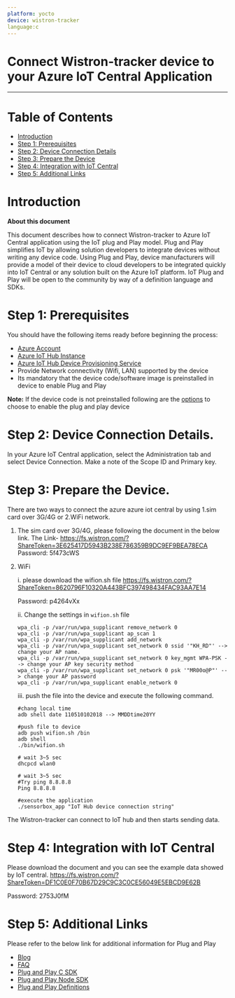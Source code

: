 ```yaml
---
platform: yocto
device: wistron-tracker
language:c
---
```


Connect Wistron-tracker device to your Azure IoT Central Application
===

---
# Table of Contents

-   [Introduction](#Introduction)
-   [Step 1: Prerequisites](#Prerequisites)
-   [Step 2: Device Connection Details](#Deviceconnectiondetails)
-   [Step 3: Prepare the Device](#Preparethedevice)
-   [Step 4: Integration with IoT Central](#IntegrationwithIoTCentral)
-   [Step 5: Additional Links](#AdditionalLinks)

<a name="Introduction"></a>

# Introduction 

**About this document**

This document describes how to connect Wistron-tracker to Azure IoT Central application using the IoT plug and Play model. Plug and Play simplifies IoT by allowing solution developers to integrate devices without writing any device code. Using Plug and Play, device manufacturers will provide a model of their device to cloud developers to be integrated quickly into IoT Central or any solution built on the Azure IoT platform. IoT Plug and Play will be open to the community by way of a definition language and SDKs.

<a name="Prerequisites"></a>
# Step 1: Prerequisites

You should have the following items ready before beginning the process: 

-   [Azure Account](https://portal.azure.com)
-   [Azure IoT Hub Instance](https://docs.microsoft.com/en-us/azure/iot-hub/about-iot-hub)
-   [Azure IoT Hub Device Provisioning Service](https://docs.microsoft.com/en-us/azure/iot-dps/about-iot-dps)
-   Provide Network connectivity (Wifi, LAN) supported by the device
-   Its mandatory that the device code/software image is preinstalled in device to enable Plug and Play

**Note:** If the device code is not preinstalled following are the [options](#preparethedevice) to choose to enable the plug and play device

# Step 2: Device Connection Details.

In your Azure IoT Central application, select the Administration tab and select Device Connection. Make a note of the Scope ID and Primary key.

# Step 3: Prepare the Device.

There are two ways to connect the azure azure iot central by using 1.sim card over 3G/4G or 2.WiFi network.

1.  The sim card over 3G/4G, please following the document in the below link.
The Link- <https://fs.wistron.com/?ShareToken=3E625417D5943B238E786359B9DC9EF9BEA78ECA>
          Password: 5f473cWS
2.  WiFi 

    i.  please download the wifion.sh file
    <https://fs.wistron.com/?ShareToken=8620796F10320A443BFC397498434FAC93AA7E14>

    Password: p4264vXx

    ii. Change the settings in `wifion.sh` file

        wpa_cli -p /var/run/wpa_supplicant remove_network 0
        wpa_cli -p /var/run/wpa_supplicant ap_scan 1
        wpa_cli -p /var/run/wpa_supplicant add_network
        wpa_cli -p /var/run/wpa_supplicant set_network 0 ssid '"KH_RD"' --> change your AP name.
        wpa_cli -p /var/run/wpa_supplicant set_network 0 key_mgmt WPA-PSK --> change your AP key security method
        wpa_cli -p /var/run/wpa_supplicant set_network 0 psk '"MR00o@P"' --> change your AP password
        wpa_cli -p /var/run/wpa_supplicant enable_network 0
  
    iii. push the file into the device and execute the following command.
  
        #chang local time
        adb shell date 110510102018 --> MMDDtime20YY

        #push file to device
        adb push wifion.sh /bin
        adb shell
        ./bin/wifion.sh
  
        # wait 3~5 sec
        dhcpcd wlan0

        # wait 3~5 sec
        #Try ping 8.8.8.8
        Ping 8.8.8.8

        #execute the application
        ./sensorbox_app "IoT Hub device connection string"
The Wistron-tracker can connect to IoT hub and then starts sending data.
  
# Step 4: Integration with IoT Central

Please download the document and you can see the example data showed by IoT central.
<https://fs.wistron.com/?ShareToken=DF1C0E0F70B67D29C9C3C0CE56049E5EBCD9E62B>

Password: 2753J0fM

# Step 5: Additional Links

Please refer to the below link for additional information for Plug and Play 

-   [Blog](https://azure.microsoft.com/en-us/blog/iot-plug-and-play-is-now-available-in-preview/)
-   [FAQ](TBD) 
-   [Plug and Play C SDK](https://github.com/Azure/azure-iot-sdk-c/tree/public-preview) 
-   [Plug and Play Node SDK](https://github.com/Azure/azure-iot-sdk-node/tree/digitaltwins-preview)
-   [Plug and Play Definitions](https://github.com/Azure/IoTPlugandPlay)